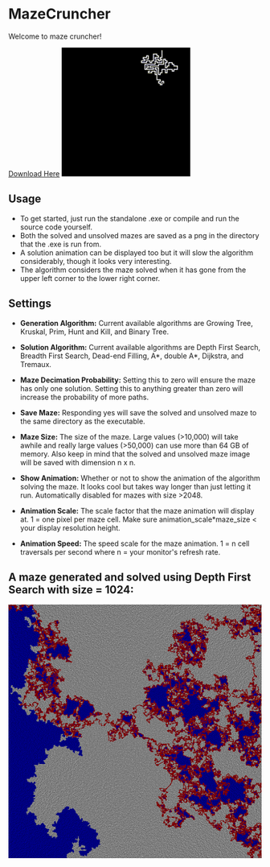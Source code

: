 # MazeCruncher
Welcome to maze cruncher!

<a href="https://github.com/ihawn/MazeCruncher/releases/tag/MazeCruncher">Download Here</a>
![alt text](https://github.com/ihawn/MazeCruncher/blob/main/SmallMaze.gif)

## Usage
* To get started, just run the standalone .exe or compile and run the source code yourself.
* Both the solved and unsolved mazes are saved as a png in the directory that the .exe is run from.
* A solution animation can be displayed too but it will slow the algorithm considerably, though it looks very interesting.
* The algorithm considers the maze solved when it has gone from the upper left corner to the lower right corner. 

## Settings

* **Generation Algorithm:** Current available algorithms are Growing Tree, Kruskal, Prim, Hunt and Kill, and Binary Tree.

* **Solution Algorithm:** Current available algorithms are Depth First Search, Breadth First Search, Dead-end Filling, A*, double A*, Dijkstra, and Tremaux.

* **Maze Decimation Probability:** Setting this to zero will ensure the maze has only one solution. Setting this to anything greater than zero will increase the probability of more paths.

* **Save Maze:** Responding yes will save the solved and unsolved maze to the same directory as the executable.

* **Maze Size:** The size of the maze. Large values (>10,000) will take awhile and really large values (>50,000) can use more than 64 GB of memory. Also keep in mind that the solved and unsolved maze image will be saved with dimension n x n.

* **Show Animation:** Whether or not to show the animation of the algorithm solving the maze. It looks cool but takes way longer than just letting it run. Automatically disabled for mazes with size >2048.

* **Animation Scale:** The scale factor that the maze animation will display at. 1 = one pixel per maze cell. Make sure animation_scale*maze_size < your display resolution height.

* **Animation Speed:** The speed scale for the maze animation. 1 = n cell traversals per second where n = your monitor's refresh rate.

## A maze generated and solved using Depth First Search with size = 1024:

![alt text](https://github.com/ihawn/MazeCruncher/blob/main/1024.png)
